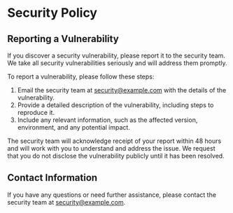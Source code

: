 # Security Policy

## Reporting a Vulnerability

If you discover a security vulnerability, please report it to the security team. We take all security vulnerabilities seriously and will address them promptly.

To report a vulnerability, please follow these steps:

1. Email the security team at [security@example.com](mailto:security@example.com) with the details of the vulnerability.
2. Provide a detailed description of the vulnerability, including steps to reproduce it.
3. Include any relevant information, such as the affected version, environment, and any potential impact.

The security team will acknowledge receipt of your report within 48 hours and will work with you to understand and address the issue. We request that you do not disclose the vulnerability publicly until it has been resolved.

## Contact Information

If you have any questions or need further assistance, please contact the security team at [security@example.com](mailto:security@example.com).

